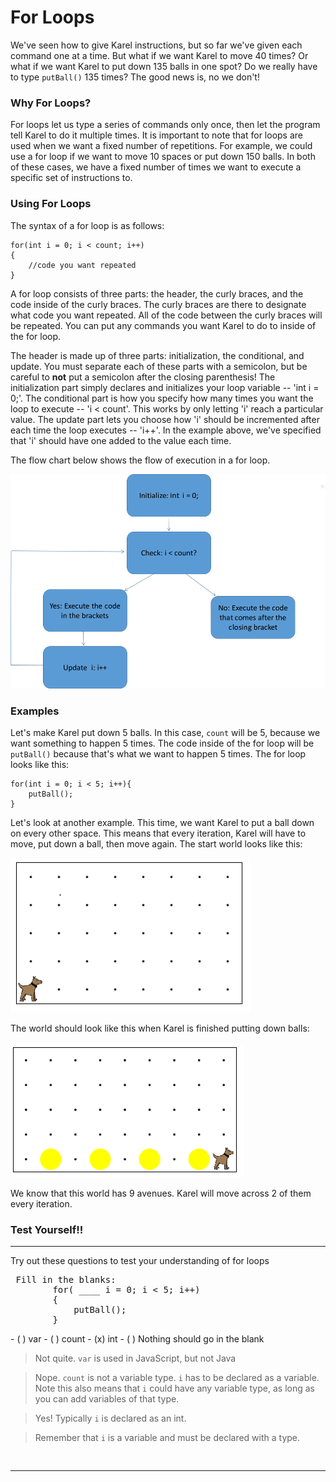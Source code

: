 # For Loops

We've seen how to give Karel instructions, but so far we've given each command one at a time.  But what if we want Karel to move 40 times?  Or what if we want Karel to put down 135 balls in one spot?  Do we really have to type ```putBall()``` 135 times?  The good news is, no we don't!

### Why For Loops?
For loops let us type a series of commands only  once, then let the program tell Karel to do it multiple times. It is important to note that for loops are used when we want a fixed number of repetitions. For example, we could use a for loop if we want to move 10 spaces or put down 150 balls.  In both of these cases, we have a fixed number of times we want to execute a specific set of instructions to.

### Using For Loops
The syntax of a for loop is as follows:

```
for(int i = 0; i < count; i++)
{
    //code you want repeated
}
```

A for loop consists of three parts: the header, the curly braces, and the code inside of the curly braces. The curly braces are there to designate what code you want repeated.  All of the code between the curly braces will be repeated.  You can put any commands you want Karel to do to inside of the for loop.

The header is made up of three parts: initialization, the conditional, and update. You must separate each of these parts with a semicolon, but be careful to **not** put a semicolon after the closing parenthesis! The initialization part simply declares and initializes your loop variable -- 'int i = 0;'.  The conditional part is how you specify how many times you want the loop to execute -- 'i < count'.  This works by only letting 'i' reach a particular value. The update part lets you choose how 'i' should be incremented after each time the loop executes -- 'i++'.  In the example above, we've specified that 'i' should have one added to the value each time.  

The flow chart below shows the flow of execution in a for loop.


![](../static/karel/forLoopDiagram.png)


### Examples
Let's make Karel put down 5 balls.  In this case, `count` will be 5, because we want something to happen 5 times.  The code inside of the for loop will be `putBall()` because that's what we want to happen 5 times.  The for loop looks like this:

```
for(int i = 0; i < 5; i++){
    putBall();
}
```

Let's look at another example.  This time, we want Karel to put a ball down on every other space. This means that every iteration, Karel will have to move, put down a ball, then move again. The start world looks like this:

![Starting World](../static/karel/for_oddBallStartWorld.png)

The world should look like this when Karel is finished putting down balls: 

![Ending World](../static/karel/for_oddBallFinish.png)

We know that this world has 9 avenues. Karel will move across 2 of them every iteration.

### Test Yourself!!


---


<p>Try out these questions to test your understanding of for loops </p>
<pre> Fill in the blanks:
        for( ____ i = 0; i < 5; i++)
        {
            putBall();
        }
</pre>
- ( ) var
- ( ) count
- (x) int
- ( ) Nothing should go in the blank

> Not quite.  `var` is used in JavaScript, but not Java

> Nope. `count` is not a variable type. `i` has to be declared as a variable.  Note this also means that `i` could have any variable type, as long as you can add variables of that type.

> Yes! Typically `i` is declared as an int.

> Remember that `i` is a variable and must be declared with a type.  

<pre>

</pre>

---






























